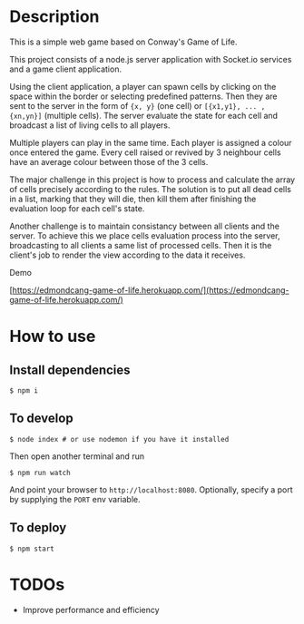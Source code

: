 # Description

This is a simple web game based on Conway's Game of Life.

This project consists of a node.js server application with Socket.io services and a game client application.

Using the client application, a player can spawn cells by clicking on the space within the border or selecting predefined patterns. Then they are sent to the server in the form of `{x, y}` (one cell) or `[{x1,y1}, ... , {xn,yn}]` (multiple cells). The server evaluate the state for each cell and broadcast a list of living cells to all players.

Multiple players can play in the same time. Each player is assigned a colour once entered the game. Every cell raised or revived by 3 neighbour cells have an average colour between those of the 3 cells.

The major challenge in this project is how to process and calculate the array of cells precisely according to the rules. The solution is to put all dead cells in a list, marking that they will die, then kill them after finishing the evaluation loop for each cell's state.

Another challenge is to maintain consistancy between all clients and the server.
To achieve this we place cells evaluation process into the server, broadcasting to all clients a same list of processed cells. Then it is the client's job to render the view according to the data it receives.

Demo

[https://edmondcang-game-of-life.herokuapp.com/](https://edmondcang-game-of-life.herokuapp.com/)

# How to use

## Install dependencies
```
$ npm i
```

## To develop
```
$ node index # or use nodemon if you have it installed
```
Then open another terminal and run
```
$ npm run watch
```
And point your browser to `http://localhost:8080`. Optionally, specify
a port by supplying the `PORT` env variable.

## To deploy
```
$ npm start
```
# TODOs
- Improve performance and efficiency